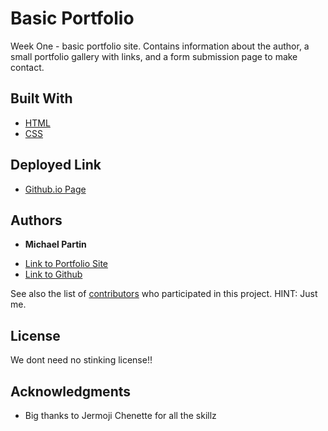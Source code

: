 # Basic Portfolio

Week One - basic portfolio site. Contains information about the author, a small portfolio gallery with links, and a form submission page to make contact.

## Built With

* [HTML](https://developer.mozilla.org/en-US/docs/Web/HTML)
* [CSS](https://developer.mozilla.org/en-US/docs/Web/CSS)

## Deployed Link

* [Github.io Page](https://rev1311.github.io/basic-portfolio/)


## Authors

* **Michael Partin** 

- [Link to Portfolio Site](https://rev1311.github.io/basic-portfolio/)
- [Link to Github](https://github.com/rev1311)

See also the list of [contributors](https://github.com/your/project/contributors) who participated in this project. HINT: Just me.

## License

We dont need no stinking license!! 

## Acknowledgments

* Big thanks to Jermoji Chenette for all the skillz

